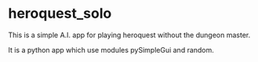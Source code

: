# heroquest_solo
This is a simple A.I. app for playing heroquest without the dungeon master.

It is a python app which use modules pySimpleGui and random.

